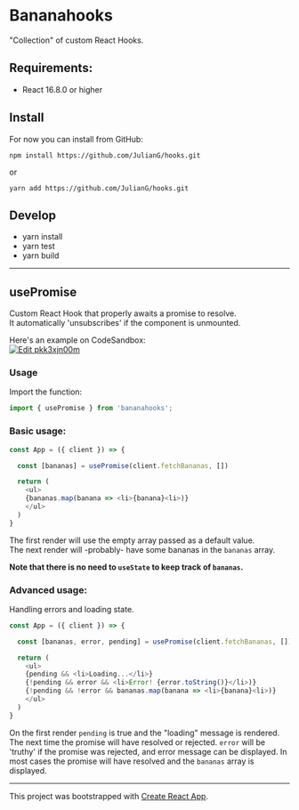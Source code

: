 # Bananahooks

"Collection" of custom React Hooks.

## Requirements:

* React 16.8.0 or higher

## Install

For now you can install from GitHub:
```
npm install https://github.com/JulianG/hooks.git
```
or
```
yarn add https://github.com/JulianG/hooks.git
```

## Develop

* yarn install
* yarn test
* yarn build

----

## usePromise

Custom React Hook that properly awaits a promise to resolve.  
It automatically 'unsubscribes' if the component is unmounted.

Here's an example on CodeSandbox:  
[![Edit pkk3xjn00m](https://codesandbox.io/static/img/play-codesandbox.svg)](https://codesandbox.io/s/pkk3xjn00m?fontsize=14)

### Usage

Import the function:

```js
import { usePromise } from 'bananahooks';
```

### Basic usage:
```js
const App = ({ client }) => {

  const [bananas] = usePromise(client.fetchBananas, [])

  return (
    <ul>
    {bananas.map(banana => <li>{banana}<li>)}
    </ul>
  )
}
```
The first render will use the empty array passed as a default value.  
The next render will -probably- have some bananas in the `bananas` array.

**Note that there is no need to `useState` to keep track of `bananas`.**

### Advanced usage:

Handling errors and loading state.
```js
const App = ({ client }) => {

  const [bananas, error, pending] = usePromise(client.fetchBananas, [])

  return (
    <ul>
    {pending && <li>Loading...</li>}
    {!pending && error && <li>Error! {error.toString()}</li>)}
    {!pending && !error && bananas.map(banana => <li>{banana}<li>)}
    </ul>
  )
}
```
On the first render `pending` is true and the "loading" message is rendered.  
The next time the promise will have resolved or rejected.
`error` will be 'truthy' if the promise was rejected, and error message can be displayed.
In most cases the promise will have resolved and the `bananas` array is displayed.


----

This project was bootstrapped with [Create React App](https://github.com/facebook/create-react-app).
